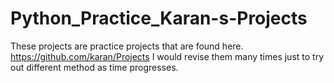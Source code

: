 # Python_Practice_Karan-s-Projects
These projects are practice projects that are found here.
https://github.com/karan/Projects
I would revise them many times just to try out different method as time progresses.
